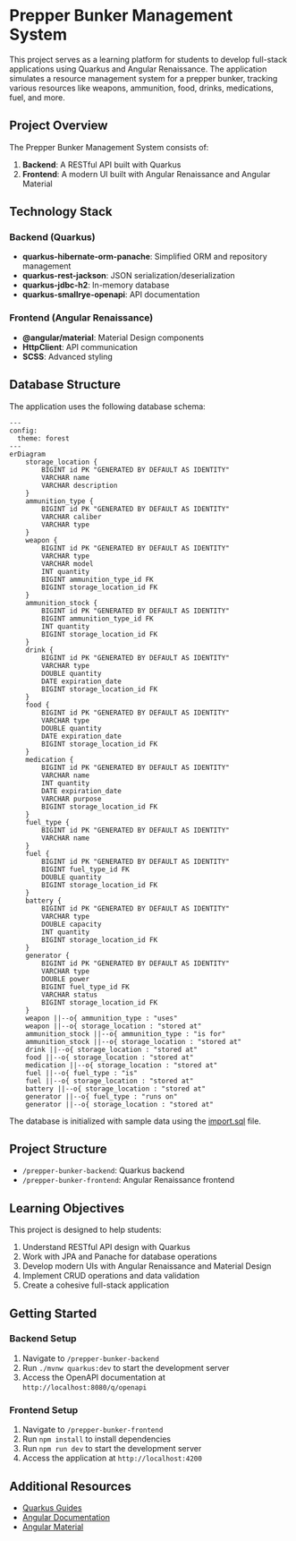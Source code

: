# Prepper Bunker Management System

This project serves as a learning platform for students to develop full-stack applications using Quarkus and Angular Renaissance. The application simulates a resource management system for a prepper bunker, tracking various resources like weapons, ammunition, food, drinks, medications, fuel, and more.

## Project Overview

The Prepper Bunker Management System consists of:

1. **Backend**: A RESTful API built with Quarkus
2. **Frontend**: A modern UI built with Angular Renaissance and Angular Material

## Technology Stack

### Backend (Quarkus)

- **quarkus-hibernate-orm-panache**: Simplified ORM and repository management
- **quarkus-rest-jackson**: JSON serialization/deserialization
- **quarkus-jdbc-h2**: In-memory database
- **quarkus-smallrye-openapi**: API documentation

### Frontend (Angular Renaissance)

- **@angular/material**: Material Design components
- **HttpClient**: API communication
- **SCSS**: Advanced styling

## Database Structure

The application uses the following database schema:

```mermaid
---
config:
  theme: forest
---
erDiagram
    storage_location {
        BIGINT id PK "GENERATED BY DEFAULT AS IDENTITY"
        VARCHAR name
        VARCHAR description
    }
    ammunition_type {
        BIGINT id PK "GENERATED BY DEFAULT AS IDENTITY"
        VARCHAR caliber
        VARCHAR type
    }
    weapon {
        BIGINT id PK "GENERATED BY DEFAULT AS IDENTITY"
        VARCHAR type
        VARCHAR model
        INT quantity
        BIGINT ammunition_type_id FK
        BIGINT storage_location_id FK
    }
    ammunition_stock {
        BIGINT id PK "GENERATED BY DEFAULT AS IDENTITY"
        BIGINT ammunition_type_id FK
        INT quantity
        BIGINT storage_location_id FK
    }
    drink {
        BIGINT id PK "GENERATED BY DEFAULT AS IDENTITY"
        VARCHAR type
        DOUBLE quantity
        DATE expiration_date
        BIGINT storage_location_id FK
    }
    food {
        BIGINT id PK "GENERATED BY DEFAULT AS IDENTITY"
        VARCHAR type
        DOUBLE quantity
        DATE expiration_date
        BIGINT storage_location_id FK
    }
    medication {
        BIGINT id PK "GENERATED BY DEFAULT AS IDENTITY"
        VARCHAR name
        INT quantity
        DATE expiration_date
        VARCHAR purpose
        BIGINT storage_location_id FK
    }
    fuel_type {
        BIGINT id PK "GENERATED BY DEFAULT AS IDENTITY"
        VARCHAR name
    }
    fuel {
        BIGINT id PK "GENERATED BY DEFAULT AS IDENTITY"
        BIGINT fuel_type_id FK
        DOUBLE quantity
        BIGINT storage_location_id FK
    }
    battery {
        BIGINT id PK "GENERATED BY DEFAULT AS IDENTITY"
        VARCHAR type
        DOUBLE capacity
        INT quantity
        BIGINT storage_location_id FK
    }
    generator {
        BIGINT id PK "GENERATED BY DEFAULT AS IDENTITY"
        VARCHAR type
        DOUBLE power
        BIGINT fuel_type_id FK
        VARCHAR status
        BIGINT storage_location_id FK
    }
    weapon ||--o{ ammunition_type : "uses"
    weapon ||--o{ storage_location : "stored at"
    ammunition_stock ||--o{ ammunition_type : "is for"
    ammunition_stock ||--o{ storage_location : "stored at"
    drink ||--o{ storage_location : "stored at"
    food ||--o{ storage_location : "stored at"
    medication ||--o{ storage_location : "stored at"
    fuel ||--o{ fuel_type : "is"
    fuel ||--o{ storage_location : "stored at"
    battery ||--o{ storage_location : "stored at"
    generator ||--o{ fuel_type : "runs on"
    generator ||--o{ storage_location : "stored at"
```

The database is initialized with sample data using the [import.sql](prepper-bunker-backend/src/main/resources/import.sql) file.

## Project Structure

- `/prepper-bunker-backend`: Quarkus backend
- `/prepper-bunker-frontend`: Angular Renaissance frontend

## Learning Objectives

This project is designed to help students:

1. Understand RESTful API design with Quarkus
2. Work with JPA and Panache for database operations
3. Develop modern UIs with Angular Renaissance and Material Design
4. Implement CRUD operations and data validation
5. Create a cohesive full-stack application

## Getting Started

### Backend Setup

1. Navigate to `/prepper-bunker-backend`
2. Run `./mvnw quarkus:dev` to start the development server
3. Access the OpenAPI documentation at `http://localhost:8080/q/openapi`

### Frontend Setup

1. Navigate to `/prepper-bunker-frontend`
2. Run `npm install` to install dependencies
3. Run `npm run dev` to start the development server
4. Access the application at `http://localhost:4200`

## Additional Resources

- [Quarkus Guides](https://quarkus.io/guides)
- [Angular Documentation](https://v17.angular.io/docs)
- [Angular Material](https://v17.material.angular.io)
